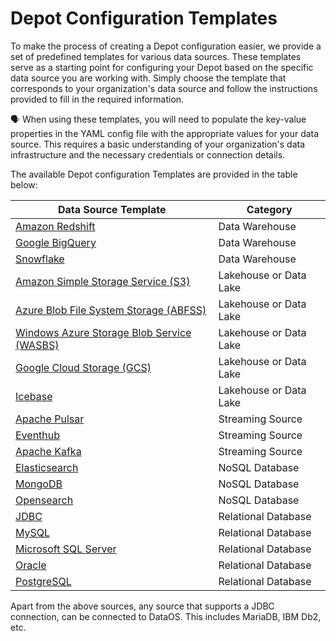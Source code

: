 # Depot Configuration Templates

To make the process of creating a Depot configuration easier, we provide a set of predefined templates for various data sources. These templates serve as a starting point for configuring your Depot based on the specific data source you are working with. Simply choose the template that corresponds to your organization's data source and follow the instructions provided to fill in the required information.

<aside class=callout>

🗣️ When using these templates, you will need to populate the key-value properties in the YAML config file with the appropriate values for your data source. This requires a basic understanding of your organization's data infrastructure and the necessary credentials or connection details.

</aside>

The available Depot configuration Templates are provided in the table below:



| **Data Source Template**                                              | **Category**           |
| --------------------------------------------------------- | ------------------ |
| [Amazon Redshift](/resources/depot/depot_config_templates/amazon_redshift/)       | Data Warehouse     |
| [Google BigQuery](/resources/depot/depot_config_templates/google_bigquery/)       | Data Warehouse     |
| [Snowflake](/resources/depot/depot_config_templates/snowflake/)                 | Data Warehouse     |
| [Amazon Simple Storage Service (S3)](/resources/depot/depot_config_templates/amazon_s3/)       | Lakehouse or Data Lake          |
| [Azure Blob File System Storage (ABFSS)](/resources/depot/depot_config_templates/azure_abfss/) | Lakehouse or Data Lake          |
| [Windows Azure Storage Blob Service (WASBS)](/resources/depot/depot_config_templates/azure_wasbs/) | Lakehouse or Data Lake          |
| [Google Cloud Storage (GCS)](/resources/depot/depot_config_templates/google_gcs/)           | Lakehouse or Data Lake          |
| [Icebase](/resources/depot/depot_config_templates/icebase_hadoop_s3/)       | Lakehouse or Data Lake          |
| [Apache Pulsar](/resources/depot/depot_config_templates/apache_pulsar/)              | Streaming Source   |
| [Eventhub](/resources/depot/depot_config_templates/eventhub/)                       | Streaming Source   |
| [Apache Kafka](/resources/depot/depot_config_templates/kafka/)                       | Streaming Source   |
| [Elasticsearch](/resources/depot/depot_config_templates/elasticsearch/)          | NoSQL Database     |
| [MongoDB](/resources/depot/depot_config_templates/mongodb/)                     | NoSQL Database     |
| [Opensearch](/resources/depot/depot_config_templates/opensearch/)               | NoSQL Database     |
| [JDBC](/resources/depot/depot_config_templates/jdbc/)                         | Relational Database |
| [MySQL](/resources/depot/depot_config_templates/mysql/)                       | Relational Database |
| [Microsoft SQL Server](/resources/depot/depot_config_templates/microsoft_sql_server/) | Relational Database |
| [Oracle](/resources/depot/depot_config_templates/oracle/)                     | Relational Database |
| [PostgreSQL](/resources/depot/depot_config_templates/postgresql/)             | Relational Database |



Apart from the above sources, any source that supports a JDBC connection, can be connected to DataOS. This includes MariaDB, IBM Db2, etc.

